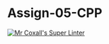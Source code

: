# Assign-05-CPP
[![Mr Coxall's Super Linter](https://github.com/ICS3U-C-Programming-DylanMuta007/Assign-05-Python/workflows/Mr%20Coxall's%20Super%20Linter/badge.svg)](https://github.com/ICS3U-C-Programming-DylanMuta007/Assign-05-Python/actions/)
